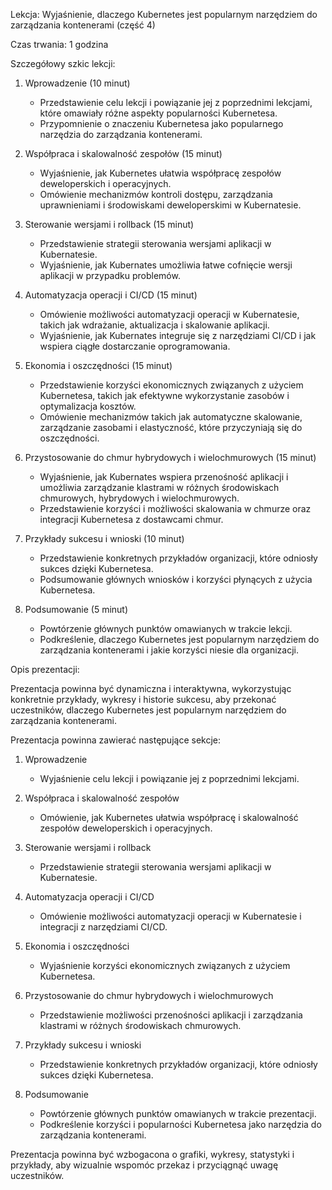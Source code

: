
Lekcja: Wyjaśnienie, dlaczego Kubernetes jest popularnym narzędziem do zarządzania kontenerami (część 4)

Czas trwania: 1 godzina

Szczegółowy szkic lekcji:

1. Wprowadzenie (10 minut)
   - Przedstawienie celu lekcji i powiązanie jej z poprzednimi lekcjami, które omawiały różne aspekty popularności Kubernetesa.
   - Przypomnienie o znaczeniu Kubernetesa jako popularnego narzędzia do zarządzania kontenerami.

2. Współpraca i skalowalność zespołów (15 minut)
   - Wyjaśnienie, jak Kubernetes ułatwia współpracę zespołów deweloperskich i operacyjnych.
   - Omówienie mechanizmów kontroli dostępu, zarządzania uprawnieniami i środowiskami deweloperskimi w Kubernatesie.

3. Sterowanie wersjami i rollback (15 minut)
   - Przedstawienie strategii sterowania wersjami aplikacji w Kubernatesie.
   - Wyjaśnienie, jak Kubernates umożliwia łatwe cofnięcie wersji aplikacji w przypadku problemów.

4. Automatyzacja operacji i CI/CD (15 minut)
   - Omówienie możliwości automatyzacji operacji w Kubernatesie, takich jak wdrażanie, aktualizacja i skalowanie aplikacji.
   - Wyjaśnienie, jak Kubernates integruje się z narzędziami CI/CD i jak wspiera ciągłe dostarczanie oprogramowania.

5. Ekonomia i oszczędności (15 minut)
   - Przedstawienie korzyści ekonomicznych związanych z użyciem Kubernetesa, takich jak efektywne wykorzystanie zasobów i optymalizacja kosztów.
   - Omówienie mechanizmów takich jak automatyczne skalowanie, zarządzanie zasobami i elastyczność, które przyczyniają się do oszczędności.

6. Przystosowanie do chmur hybrydowych i wielochmurowych (15 minut)
   - Wyjaśnienie, jak Kubernates wspiera przenośność aplikacji i umożliwia zarządzanie klastrami w różnych środowiskach chmurowych, hybrydowych i wielochmurowych.
   - Przedstawienie korzyści i możliwości skalowania w chmurze oraz integracji Kubernetesa z dostawcami chmur.

7. Przykłady sukcesu i wnioski (10 minut)
   - Przedstawienie konkretnych przykładów organizacji, które odniosły sukces dzięki Kubernetesa.
   - Podsumowanie głównych wniosków i korzyści płynących z użycia Kubernetesa.

8. Podsumowanie (5 minut)
   - Powtórzenie głównych punktów omawianych w trakcie lekcji.
   - Podkreślenie, dlaczego Kubernetes jest popularnym narzędziem do zarządzania kontenerami i jakie korzyści niesie dla organizacji.

Opis prezentacji:

Prezentacja powinna być dynamiczna i interaktywna, wykorzystując konkretnie przykłady, wykresy i historie sukcesu, aby przekonać uczestników, dlaczego Kubernetes jest popularnym narzędziem do zarządzania kontenerami.

Prezentacja powinna zawierać następujące sekcje:

1. Wprowadzenie
   - Wyjaśnienie celu lekcji i powiązanie jej z poprzednimi lekcjami.

2. Współpraca i skalowalność zespołów
   - Omówienie, jak Kubernetes ułatwia współpracę i skalowalność zespołów deweloperskich i operacyjnych.

3. Sterowanie wersjami i rollback
   - Przedstawienie strategii sterowania wersjami aplikacji w Kubernatesie.

4. Automatyzacja operacji i CI/CD
   - Omówienie możliwości automatyzacji operacji w Kubernatesie i integracji z narzędziami CI/CD.

5. Ekonomia i oszczędności
   - Wyjaśnienie korzyści ekonomicznych związanych z użyciem Kubernetesa.

6. Przystosowanie do chmur hybrydowych i wielochmurowych
   - Przedstawienie możliwości przenośności aplikacji i zarządzania klastrami w różnych środowiskach chmurowych.

7. Przykłady sukcesu i wnioski
   - Przedstawienie konkretnych przykładów organizacji, które odniosły sukces dzięki Kubernetesa.

8. Podsumowanie
   - Powtórzenie głównych punktów omawianych w trakcie prezentacji.
   - Podkreślenie korzyści i popularności Kubernetesa jako narzędzia do zarządzania kontenerami.

Prezentacja powinna być wzbogacona o grafiki, wykresy, statystyki i przykłady, aby wizualnie wspomóc przekaz i przyciągnąć uwagę uczestników.
